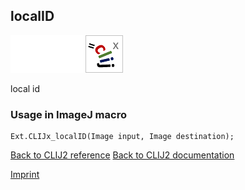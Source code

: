 ## localID
<img src="images/mini_empty_logo.png"/><img src="images/mini_empty_logo.png"/><img src="images/mini_clijx_logo.png"/>

local id

### Usage in ImageJ macro
```
Ext.CLIJx_localID(Image input, Image destination);
```


[Back to CLIJ2 reference](https://clij.github.io/clij2-docs/reference)
[Back to CLIJ2 documentation](https://clij.github.io/clij2-docs)

[Imprint](https://clij.github.io/imprint)

